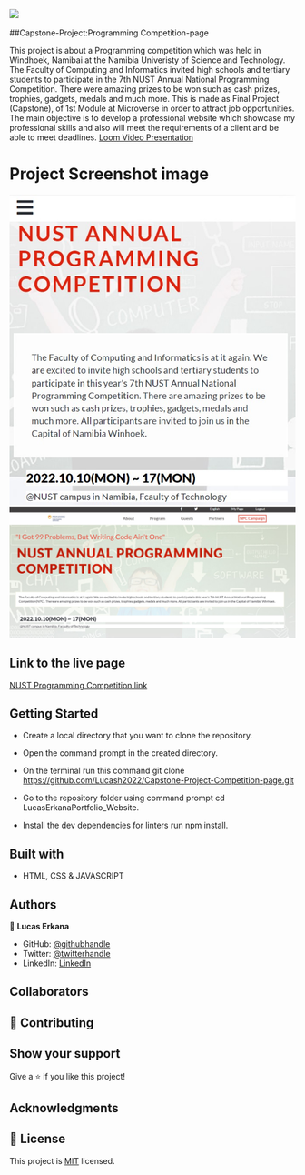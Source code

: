 ![](https://img.shields.io/badge/Microverse-blueviolet)

##Capstone-Project:Programming Competition-page

This project is about a Programming competition which was held in Windhoek, Namibai at the Namibia Univeristy of Science and Technology.
The Faculty of Computing and Informatics invited high schools and tertiary students to participate in the 7th NUST Annual National Programming Competition.
There were amazing prizes to be won such as cash prizes, trophies, gadgets, medals and much more.
This is made as Final Project (Capstone), of 1st Module at Microverse in order to attract job opportunities.
The main objective is to develop a professional website which showcase my professional skills and also will meet the requirements of a client and be able to meet deadlines.
[Loom Video Presentation](https://www.loom.com/share/d944d03df6ae4517b6de41aefbb00da7)

# Project Screenshot image
![Mobile version](./images/Mobile_screenshot.jpg)
![Desktop version](./images/Desktop_screenshot.jpg)

## Link to the live page
 [NUST Programming Competition link](https://lucash2022.github.io/Capstone-Project-Competition-page/)


## Getting Started

- Create a local directory that you want to clone the repository.

- Open the command prompt in the created directory.

- On the terminal run this command git clone https://github.com/Lucash2022/Capstone-Project-Competition-page.git

- Go to the repository folder using command prompt cd LucasErkanaPortfolio_Website.

- Install the dev dependencies for linters run npm install.

## Built with

- HTML, CSS & JAVASCRIPT 

## Authors

👤 **Lucas Erkana**

- GitHub: [@githubhandle](https://github.com/Lucash2022)
- Twitter: [@twitterhandle](https://twitter.com/@Lucas_David_22)
- LinkedIn: [LinkedIn](https://www.linkedin.com/in/lucas-erkana-b30a0b3b/)

## Collaborators


## 🤝 Contributing



## Show your support

Give a ⭐️ if you like this project!

## Acknowledgments



## 📝 License

This project is [MIT](./LICENSE) licensed.
